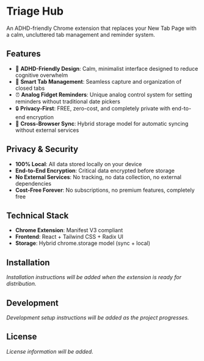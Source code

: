 # Triage Hub

An ADHD-friendly Chrome extension that replaces your New Tab Page with a calm, uncluttered tab management and reminder system.

## Features

- 🧠 **ADHD-Friendly Design**: Calm, minimalist interface designed to reduce cognitive overwhelm
- 📑 **Smart Tab Management**: Seamless capture and organization of closed tabs
- ⏰ **Analog Fidget Reminders**: Unique analog control system for setting reminders without traditional date pickers
- 🔒 **Privacy-First**: FREE, zero-cost, and completely private with end-to-end encryption
- 🔄 **Cross-Browser Sync**: Hybrid storage model for automatic syncing without external services

## Privacy & Security

- **100% Local**: All data stored locally on your device
- **End-to-End Encryption**: Critical data encrypted before storage
- **No External Services**: No tracking, no data collection, no external dependencies
- **Cost-Free Forever**: No subscriptions, no premium features, completely free

## Technical Stack

- **Chrome Extension**: Manifest V3 compliant
- **Frontend**: React + Tailwind CSS + Radix UI
- **Storage**: Hybrid chrome.storage model (sync + local)

## Installation

*Installation instructions will be added when the extension is ready for distribution.*

## Development

*Development setup instructions will be added as the project progresses.*

## License

*License information will be added.*
